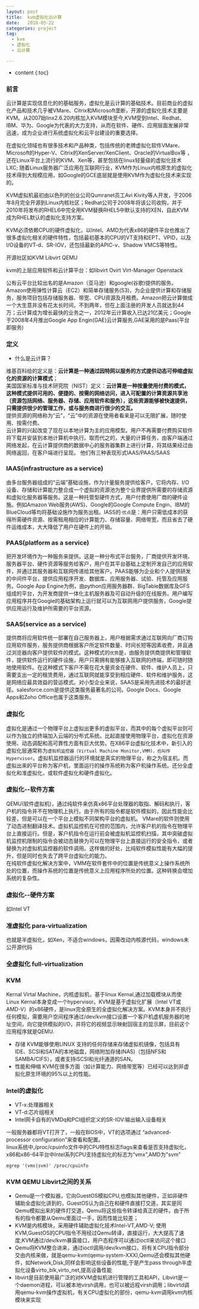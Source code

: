 ```yaml
---
layout: post
title:  kvm虚拟化云计算
date:   2018-05-22
categories: project
tag:
  - kvm
  - 虚拟化
  - 云计算

---
```

* content
{:toc}


### 前言
云计算是实现信息化的的基础服务，虚拟化是云计算的基础技术。目前商业的虚拟化产品和技术几乎被VMare、Citrix和Microsoft垄断，开源的虚拟化技术主要是KVM。从2007始linx2.6.20内核加入KVM模块至今,KVM受到Intel、Redhat、IBM、华为、Google为代表的大力支持，从而在软件、硬件、应用层面发展非常迅速，成为企业进行系统虚拟化和云平台建设的重要选择。<br>

在虚拟化领域也有很多技术和产品种类，包括传统的老牌虚拟化软件VMare、Microsoft的Hyper-V、Citrix的XenServer/XenClient、Oracle的VirtualBox等
，还在Linux平台上流行的KVM、Xen等，甚至包括在linux轻量级的虚拟化技术LXC; 随着Linux服务器广泛应用在互联网行业，KVM作为Linux内核原生的虚拟化技术得到大规模应用，如Google的GCE底层就是使用KVM作为虚拟化技术来实现的。<br>

KVM虚拟机最初由以色列的创业公司Qumranet员工Avi Kivity等人开发，于2006年8月完全开源到Linux内核社区；Redhat公司于2008年将该公司收购，并于2010年将发布的RHEL6中完全用KVM替换RHEL5中默认支持的XEN，自此KVM成为RHEL默认的虚拟化支持方案。<br>

KVM必须依赖CPU的硬件虚拟化，以Intel、AMD为代表x86的硬件平台也推出了很多虚拟化相关的硬件特性，包括最初基本的CPU的VT支持和EPT、VPID，以及I/O设备的VT-d、SR-IOV，还包括最新的APIC-v、Shadow VMCS等特性。

开源社区如KVM Libvirt QEMU

kvm的上层应用软件和云计算平台：如libvirt Ovirt Virt-Manager Openstack

公有云平台比较出名的是Amazon（亚马逊）和google(谷歌)提供的服务。Amazon使用弹性计算云（EC2）和简单存储服务(S3)，为企业提供计算和存储服务，服务项目包括存储服务器、带宽、CPU资源及月租费。Amazon把云计算做成一个大生意并没有花太长时间，不到两年，但在上面注册的开发人员就达到44万；云计算成为增长最快的业务之一，2012年云计算收入已达21亿美元；Google于2008年4月推出Google App Engin(GAE)云计算服务,GAE采用的是Paas(平台即服务)

### 定义
+ 什么是云计算？

维基百科给的定义是：**云计算是一种通过因特网以服务的方式提供动态可伸缩虚拟化的资源的计算模式**；<br>
美国国家标准与技术研究院（NIST）定义：**云计算是一种按量使用付费的模式，这种模式提供可用的、便捷的、按需的网络访问，进入可配置的计算资源共享池（资源包括网络、服务器、存储、应用软件和服务），这些资源能够被快速提供，只需提供很少的管理工作，或与服务商进行很少的交互。**<br>
提供资源的网络称为“云”，“云”中的资源在使用者看来是可以无限扩展，随时使用、按需付费。<br>
云计算的兴起改变了现在以本地计算为主的应用模型。用户不再需要付费购买软件将下载并安装到本地计算机中执行。取而代之的，大量的计算任务，由客户端通过网络发起，在云计算提供商的数据中心的服务器集群上进行计算，将其结果经过由网络返回，在客户端进行呈现。
他们有三种表现形式IAAS/PAAS/SAAS

### IAAS(infrastructure as a service)
由多台服务器组成的“云端”基础设施，作为计量服务提供给客户。它将内存、I/O设备、存储和计算能力整合成一个虚拟的资源池为整个业界提供所需要的存储资源和虚拟化服务器等服务。这是一种托管型硬件方式，用户付费使用厂商的硬件设施。例如Amazon Web服务(AWS)、Google的Google Compute Engin、IBM的BlueCloud等均将基础设施作为服务出租。IASS的·`优点`是：用户只需低成本的获得所需硬件资源、按需租用相应的计算能力、存储容量、网络带宽，而且省去了硬件运维成本，大大降低了用户在硬件上的开销。
### PAAS(platform as a service)
把开发环境作为一种服务来提供。这是一种分布式平台服务，厂商提供开发环境、服务器平台、硬件资源等服务给客户，用户在其平台基础上定制开发自己的应用软件，并通过其服务器和互联网传递给其他客户。PAAS能够为企业和个人提供研发的中间件平台，提供应用程序开发、数据库、应用服务器、试验、托管及应用服务。Google App Engine为例，由python应用服务器群、BigTable数据库及GFS组成的平台，为开发商提供一体化主机服务器及可自动升级的在线服务。用户编写应用程序并在Google的基础架构上运行就可以为互联网用户提供服务，Google提供应用运行及维护所需要的平台资源。
### SAAS(service as a service)
提供商将应用软件统一部署在自己服务器上，用户根据需求通过互联网向厂商订购应用软件服务，服务提供商根据客户所定软件数量、时间长短等因素收费，并且通过浏览器向客户提供软件的模式。这种模式的`优势`是，由服务提供商提供和管理软件，提供软件运行的硬件设施，用户只需拥有能够接入互联网的终端，即可随时随地使用软件。在这种模式下客户不需在花大量资金在硬件、软件、维护人员上，只需要支出一定的租赁费用，通过互联网就能享受到相应硬件、软件和维护服务，这是网络应最具效益的营运模式。对小型企业来说，SAAS是采用先进技术的最好途径。salesforce.com是提供这类服务最著名的公司。Google Docs、Google Apps和Zoho Office也属于这类服务。

### 虚拟化
虚拟化是通过一个物理平台上虚拟出更多的虚拟平台，而其中的每个虚拟平台则可以作为独立的终端加入云端的分布式系统。比起直接使用物理平台，虚拟化在资源使用、动态调配和高可靠性方面有巨大优势。在X86平台虚拟化技术中，新引入的虚拟化层通常称为`虚拟机监控器（Virtual Machine Monitor,VMM)，也叫作Hypervisor`。虚拟机监控器运行的环境就是真实的物理平台，称之为宿主机。而虚拟出来的平台称为客户机，里面运行的操作系统称为客户机操作系统。还分全虚拟化和准虚拟化，或软件虚拟化和硬件虚拟化。
### 虚拟化--软件方案
QEMU(软件虚拟机)，通过纯软件来仿真x86平台处理器的取指、解码和执行，客户机的指令并不在物理机上执行。由于所有的指令都是软件模拟的，因此性能会比较差，但是可以在一个平台上模拟不同架构平台的虚拟机。
VMare的软件则使用了动态进制翻译技术。虚拟机监控机在可控的范围内，允许客户机的指令在物理平台上直接运行。但是，客户机指令在运行前会被虚拟机监控机扫描，其中突破虚拟机监控机限制的指令会被动态替换为可以在物理平台上直接运行的安全指令，或者替换为对虚拟机监控器的软件调用。这样做的好处，比纯软件模拟性能有大幅的提升，但是同时也失去了跨平台虚拟化的能力。<br>
在纯软件虚拟化解决方案中，VMM在软件套件中的位置是传统意义上操作系统所处的位置，而操作系统的位置是传统意义上应用程序所处的位置。这种转换会增加系统的复杂性。
### 虚拟化--硬件方案
如Intel VT  

### 准虚拟化 para-virtualization
也就是半虚拟化，如Xen，不适合windows，因需改动内核源代码，windows未公开源代码
###  全虚拟化 full-virtualization

### KVM
Kernal Virtal Machine，内核虚拟机，基于linux Kernal,通过加载模块从而使Linux Kernal本身变成一个hypervisor。KVM是基于虚拟化扩展（Intel VT或AMD-V）的x86硬件，是linux完全原生的全虚拟化解决方案。KVM本身并不执行任何模拟，需要用户空间程序通过/dev/kvm接口设置一个客户机虚机服务器的地址空间，向它提供模拟的I/O，并将它的视频显示映射回宿主的显示屏，目前这个应用程序就是QEMU.
+ 存储
KVM能够使用LINUX 支持的任何存储来存储虚拟机镜像，包括具有IDE、SCSI和SATA的本地磁盘，网络附加存储(NAS)（包括NFS和SAMBA/CIFS），或者支持iSCSI和光纤通道的SAN。
+ 性能和伸缩
KVM在很多方面（如计算能力、网络带宽等）已经可以达到非虚拟化原生环境的95%以上的性能。

### Intel的虚拟化
+ VT-x:处理器相关
+ VT-d:芯片组相关
+ Intel网卡自有的VMDq和PCI组织定义的SR-IOV:输出输入设备相关

一般服务器都将VT打开了，一般在BIOS中，VT的选项通过 “advanced-processor configuration”来查看和配置。<br>
linux系统中,/proc/cpuinfo文件中的CPU特性标志flags来查看是否支持虚拟化，x86和x86-64平台中Intel系列CPU支持虚拟化的标志为“vmx”,AMD为"svm"
```
egrep '(vmx|svm)' /proc/cpuinfo
```

### KVM QEMU Libvirt之间的关系
+ Qemu是一个模拟器，它向GuestOS模拟CPU,也模拟其他硬件，正如非硬件辅助全虚拟化讲到的，GuestOS认为自己在和硬件直接打交道，其实是同Qemu模拟出来的硬件打交道，Qemu将这些指令转译给真正的硬件。由于所有的指令都要从Qemu里面过一手，因而性能比较差；
+ KVM是内核模块，采用硬件辅助虚拟化技术Intel-VT,AMD-V; 使用KVM,GuestOS的CPU指令不用经过Qemu转译，直接运行，大大提高了速度;KVM通过/dev/kvm暴露接口，用户态程序可以通过ioctl来访问这个接口
+ Qemu将KVM整合进来，通过ioctl调用/dev/kvm接口，将有关CPU指令部分交由内核来做，就是qemu-kvm(qemu-system-XXX),Qemu还会模拟其他硬件，如Network,Disk,同样会影响这些设备的性能,于是产生pass through半虚拟化设备virto_blk,virto_net,提高设备性能
+ libvirt是目前使用最广泛的对KVM虚拟机进行管理的工具和API，Libvirt是一个daemon进程，可以被本地virsh调用，也可以被远程virsh调用；libvirtd调用qemu-kvm操作虚拟机，有关CPU虚拟化的部份，qemu-kvm调用kvm内核模块来实现
